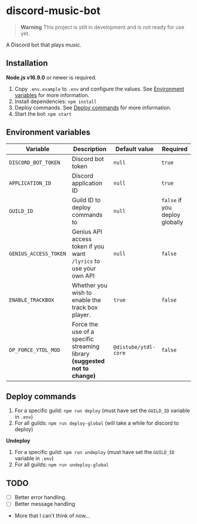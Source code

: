 # discord-music-bot

> __Warning__
> This project is still in development and is not ready for use yet.

A Discord bot that plays music.

## Installation

**Node.js v16.9.0** or newer is required.

1. Copy `.env.example` to `.env` and configure the values. See [Environment variables](#environment-variables) for more information.
2. Install dependencies: `npm install`
3. Deploy commands. See [Deploy commands](#deploy-commands) for more information.
4. Start the bot: `npm start`

## Environment variables

| Variable | Description | Default value | Required |
| -------- | ----------- | ------------- | -------- |
| `DISCORD_BOT_TOKEN` | Discord bot token | `null` | `true` |
| `APPLICATION_ID` | Discord application ID | `null` | `true` |
| `GUILD_ID` | Guild ID to deploy commands to | `null` | `false` if you deploy globally |
| `GENIUS_ACCESS_TOKEN` | Genius API access token if you want `/lyrics` to use your own API | `null` | `false` |
| `ENABLE_TRACKBOX` | Whether you wish to enable the track box player. | `true` | `false` |
| `DP_FORCE_YTDL_MOD` | Force the use of a specific streaming library **(suggested not to change)** | `@distube/ytdl-core` | `false` |

## Deploy commands

1. For a specific guild: `npm run deploy` (must have set the `GUILD_ID` variable in `.env`)
2. For all guilds: `npm run deploy-global` (will take a while for discord to deploy)

**Undeploy**
1. For a specific guild: `npm run undeploy` (must have set the `GUILD_ID` variable in `.env`)
2. For all guilds: `npm run undeploy-global`

## TODO

- [ ] Better error handling.
- [ ] Better message handling
- More that I can't think of now...
